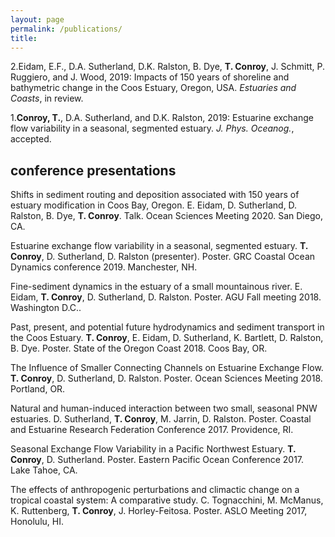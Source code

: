 ```yaml
---
layout: page
permalink: /publications/
title: 
---
```


2.Eidam, E.F., D.A. Sutherland, D.K. Ralston, B. Dye, **T. Conroy**, J. Schmitt, P. Ruggiero, and J. Wood, 2019: Impacts of 150 years of shoreline and bathymetric change in the Coos Estuary, Oregon, USA. *Estuaries and Coasts*, in review.

1.**Conroy, T.**, D.A. Sutherland, and D.K. Ralston, 2019: Estuarine exchange flow variability in a seasonal, segmented estuary. *J. Phys. Oceanog.*, accepted.

## conference presentations

Shifts in sediment routing and deposition associated with 150 years of estuary modification in Coos Bay, Oregon. E. Eidam, D. Sutherland, D. Ralston, B. Dye, **T. Conroy**. Talk. Ocean Sciences Meeting 2020. San Diego, CA.

Estuarine exchange flow variability in a seasonal, segmented estuary. **T. Conroy**, D. Sutherland, D. Ralston (presenter). Poster. GRC Coastal Ocean Dynamics conference 2019. Manchester, NH.

Fine-sediment dynamics in the estuary of a small mountainous river. E. Eidam, **T. Conroy**, D. Sutherland, D. Ralston. Poster.  AGU Fall meeting 2018. Washington D.C.. 

Past, present, and potential future hydrodynamics and sediment transport in the Coos Estuary. **T. Conroy**, E. Eidam, D. Sutherland, K. Bartlett, D. Ralston, B. Dye. Poster. State of the Oregon Coast 2018. Coos Bay, OR.

The Influence of Smaller Connecting Channels on Estuarine Exchange Flow. **T. Conroy**, D. Sutherland, D. Ralston. Poster. Ocean Sciences Meeting 2018. Portland, OR. 

Natural and human-induced interaction between two small, seasonal PNW estuaries. D. Sutherland, **T. Conroy**, M. Jarrin, D. Ralston. Poster. Coastal and Estuarine Research Federation Conference 2017. Providence, RI.

Seasonal Exchange Flow Variability in a Pacific Northwest Estuary. **T. Conroy**, D. Sutherland. Poster. Eastern Pacific Ocean Conference 2017. Lake Tahoe, CA. 

The effects of anthropogenic perturbations and climactic change on a tropical coastal system: A comparative study. C. Tognacchini, M. McManus, K. Ruttenberg, **T. Conroy**, J. Horley-Feitosa. Poster. ASLO Meeting 2017, Honolulu, HI. 
